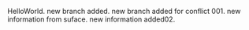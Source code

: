 HelloWorld.
new branch added.
new branch added for conflict 001.
new information from suface.
new information added02.
